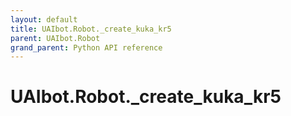 ```yaml
---
layout: default
title: UAIbot.Robot._create_kuka_kr5
parent: UAIbot.Robot
grand_parent: Python API reference
---
```


# UAIbot.Robot._create_kuka_kr5